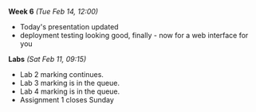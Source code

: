 **Week 6** *(Tue Feb 14, 12:00)*  
- Today's presentation updated
- deployment testing looking good, finally - now for a web interface for you

**Labs** *(Sat Feb 11, 09:15)*  
- Lab 2 marking continues.  
- Lab 3 marking is in the queue.
- Lab 4 marking is in the queue.
- Assignment 1 closes Sunday
